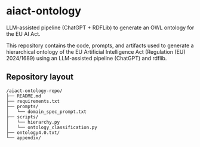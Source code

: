 # aiact-ontology
LLM-assisted pipeline (ChatGPT + RDFLib) to generate an OWL ontology for the EU AI Act.

This repository contains the code, prompts, and artifacts used to generate a hierarchical ontology of the EU Artificial Intelligence Act (Regulation (EU) 2024/1689) using an LLM-assisted pipeline (ChatGPT) and rdflib.

## Repository layout

```
/aiact-ontology-repo/
├── README.md
├── requirements.txt
├── prompts/
│   └── domain_spec_prompt.txt
├── scripts/
│   └── hierarchy.py
│   └── ontology_classification.py
├── ontology4.0.txt/
└── appendix/
```
